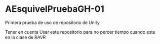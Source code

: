 # AEsquivelPruebaGH-01
Primera prueba de uso de repositorio de Unity

Tener en cuenta
Usar este repositorio para no perder tiempo cuando este en la clase de RAVR

